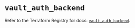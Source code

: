 # `vault_auth_backend`

Refer to the Terraform Registry for docs: [`vault_auth_backend`](https://registry.terraform.io/providers/hashicorp/vault/5.2.1/docs/resources/auth_backend).
